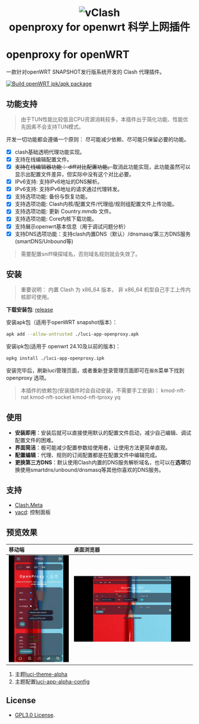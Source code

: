 <h1 align="center">
  <img src="https://raw.githubusercontent.com/vxiaov/vclash/main/clash/res/icon-clash.png" alt="vClash" width="200">
  <br>openproxy for openwrt 科学上网插件<br>
</h1>

# openproxy for openWRT

一款针对openWRT SNAPSHOT发行版系统开发的 Clash 代理插件。

[![Build openWRT ipk/apk package](https://github.com/vxiaov/luci-app-openproxy/actions/workflows/build_new_package.yml/badge.svg)](https://github.com/vxiaov/luci-app-openproxy/actions/workflows/build_new_package.yml)

## 功能支持
> 由于TUN性能比较低且CPU资源消耗较多，本插件出于简化功能、性能优先因素不会支持TUN模式。

开发一切功能都会遵循一个原则： 尽可能减少依赖、尽可能只保留必要的功能。

- [x] clash基础透明代理功能实现。
- [x] 支持在线编辑配置文件。
- [x] ~~支持在线编辑器功能： diff对比配置功能。~~取消此功能实现，此功能虽然可以显示出配置文件差异，但实际中没有这个对比必要。
- [x] IPv6支持: 支持IPv6地址的DNS解析。
- [x] IPv6支持: 支持IPv6地址的请求通过代理转发。
- [x] 支持选项功能: 备份与恢复功能。
- [x] 支持选项功能: Clash内核/配置文件/代理组/规则组配置文件上传功能。
- [x] 支持选项功能: 更新 Country.mmdb 文件。
- [x] 支持选项功能: Core内核下载功能。
- [x] 支持展示openwrt基本信息（用于调试问题分析）
- [x] 支持DNS选项功能：支持clash内置DNS（默认）/dnsmasq/第三方DNS服务(smartDNS/Unbound等)

> 需要配置sniff嗅探域名，否则域名规则就会失效了。

## 安装
> 重要说明： 内置 Clash 为 x86_64 版本， 非 x86_64 机型自己手工上传内核即可使用。


**下载安装包**: [release](https://github.com/vxiaov/luci-app-openproxy/releases)

安装apk包（适用于openWRT snapshot版本）：
```bash
apk add --allow-untrusted ./luci-app-openproxy.apk
```

安装ipk包(适用于 openwrt 24.10及以前的版本)：
```bash
opkg install ./luci-app-openproxy.ipk
```

安装完毕后，刷新luci管理页面，或者重新登录管理页面即可在`服务`菜单下找到 openproxy 选项。


> 本插件的依赖包(安装插件时会自动安装，不需要手工安装)： kmod-nft-nat kmod-nft-socket kmod-nft-tproxy yq

## 使用

- **安装即用**：安装后就可以直接使用默认的配置文件启动，减少自己编辑、调试配置文件的困难。
- **界面简洁**：极可能减少配置参数给使用者，让使用方法更简单直观。
- **配置编辑**：代理、规则的订阅配置都是在配置文件中编辑完成。
- **更换第三方DNS**：默认使用Clash内置的DNS服务解析域名，也可以在**选项**切换使用smartdns/unbound/dnsmasq等其他你喜欢的DNS服务。

## 支持

- [Clash.Meta](https://github.com/MetaCubeX/mihomo/tree/Meta)
- [yacd](https://github.com/haishanh/yacd): 控制面板

## 预览效果

| 移动端 | 桌面浏览器 |
|:--- |:--- |
| ![](./images/mobile.gif) | ![](./images/web.gif)|


1. 主题[luci-theme-alpha](https://github.com/derisamedia/luci-theme-alpha)
2. 主题配置[luci-app-alpha-config](https://github.com/animegasan/luci-app-alpha-config)

## License

- [GPL3.0 License](LICENSE).

